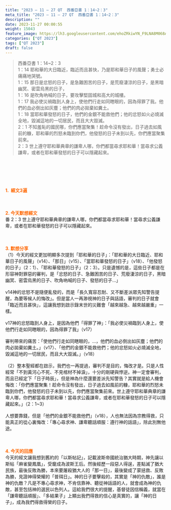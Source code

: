 ```yaml
---
title: "2023 – 11 – 27 QT  西番亞書 1：14~2：3"
meta_title: "2023 – 11 – 27 QT  西番亞書 1：14~2：3"
description: ""
date: 2023-11-27 00:00:55
weight: 15043
feature_image: https://lh3.googleusercontent.com/ehoZRkiwYN_F9LNA8M068AYxt73EavCZno-PD1cJRuf5BbSkQVUWr3gNEbt5kSs28Pb_Elg17kSrtf9ybWvojWoMV6I4tPM3vGRGDq6GkKkPdL2Gut4QAIw4-uykKUAtNiKgQKntvsU=w800
categories: ["QT 2023"]
tags: ["QT 2023"]
draft: false
---
```


<blockquote>西番亞書 1：14~2：3<br />
1：14 耶和華的大日臨近，臨近而且甚快，乃是耶和華日子的風聲；勇士必痛痛地哭號。<br />
1：15 那日是忿怒的日子，是急難困苦的日子，是荒廢淒涼的日子，是黑暗幽冥、密雲烏黑的日子，<br />
1：16 是吹角吶喊的日子，要攻擊堅固城和高大的城樓。<br />
1：17 我必使災禍臨到人身上，使他們行走如同瞎眼的，因為得罪了我。他們的血必倒出如灰塵；他們的肉必拋棄如糞土。<br />
1：18 當耶和華發怒的日子，他們的金銀不能救他們；他的忿怒如火必燒滅全地，毀滅這地的一切居民，而且大大毀滅。<br />
2：1 不知羞恥的國民哪，你們應當聚集！趁命令沒有發出，日子過去如風前的糠，耶和華的烈怒未臨到你們，他發怒的日子未到以先，你們應當聚集前來。<br />
2：3 世上遵守耶和華典章的謙卑人哪，你們都當尋求耶和華！當尋求公義謙卑，或者在耶和華發怒的日子可以隱藏起來。</blockquote><br />
&nbsp;<br />
<br />
&nbsp;<br />
<br />
<span style="color: #ff6600;"><strong>1.  經文3遍</strong></span><br />
<br />
&nbsp;<br />
<br />
<span style="color: #ff6600;"><strong>2. 今天默想經文<br />
</strong></span>番 2：3 世上遵守耶和華典章的謙卑人哪，你們都當尋求耶和華！當尋求公義謙卑，或者在耶和華發怒的日子可以隱藏起來。<br />
<br />
&nbsp;<br />
<br />
<strong><span style="color: #ff6600;">3. 默想分享<br />
</span></strong>（1）今天的經文更加明顯多次提到「耶和華的日子」：「耶和華的大日臨近、耶和華日子的風聲」（v14）、「那日」（v15）、「當耶和華發怒的日子」（v18）、「他發怒的日子」（2：1）、「耶和華發怒的日子」（2：3）。只是遺憾的是，這些日子都是在形容神對罪惡的審判，是「忿怒的日子、急難困苦的日子、荒廢淒涼的日子，黑暗幽冥、密雲烏黑的日子、吹角吶喊的日子、發怒的日子…」<br />
<br />
v14神的忿怒不是隨便亂發的，而是「長久寬容忍耐、又不斷差派眾先知警告提醒，為要等候人的悔改」。但是當人一再渺視神的日子與話語，審判的日子就會「臨近而且甚快」，這讓我想到啟示錄末世的災難會「越來越急、越來越嚴重」一樣。<br />
<br />
v17神的忿怒臨到人身上，是因為他們「得罪了神」：「我必使災禍臨到人身上，使他們行走如同瞎眼的，因為得罪了我」（v17）<br />
<br />
審判帶來的痛苦：「使他們行走如同瞎眼的，…，他們的血必倒出如灰塵；他們的肉必拋棄如糞土。」（v17）、「他們的金銀不能救他們；他的忿怒如火必燒滅全地，毀滅這地的一切居民，而且大大毀滅。」（v18）<br />
<br />
（2）整本聖經都在啟示，我們也一再提過，審判不是目的，悔改才是。只是人性經常「不到黃河心不死、不見棺材不掉淚」，十分的剛硬與悖逆。神一定會審判，而且已經定下「日子時辰」，但是神為什麼還要差派先知警告？其實就是給人機會悔改：「你們應當聚集！趁命令沒有發出，日子過去如風前的糠，耶和華的烈怒未臨到你們，他發怒的日子未到以先，你們應當聚集前來。世上遵守耶和華典章的謙卑人哪，你們都當尋求耶和華！當尋求公義謙卑，或者在耶和華發怒的日子可以隱藏起來。」（2：1~3）<br />
<br />
人想要靠錢，但是「他們的金銀不能救他們」（v18），人也無法因為宗教得救，只能真正的從心裏悔改：「專心尋求神、謙卑聽話順服：遵行神的話語」，除此別無他途。<br />
<br />
&nbsp;<br />
<br />
<strong style="font-size: inherit;"><span style="color: #ff6600;">4. 今天的回應<br />
</span></strong>今天的經文讓我想到舊約的「以斯帖記」，記載波斯帝國統治猶大時期，神先讓以斯帖「麻雀變鳳凰」，受竉成為波斯王后。然後經歷一段惡人得逞，差點滅了猶大民族，最後反敗為勝，本來要屠殺猶大人的「那一日」，最後變成了蒙拯救、反敗為勝，見證神得榮耀的「普珥日」。神的日子要擊殺的，其實是「神的仇敵」，誰是神的仇敵？凡是不專心尋求神，不肯信靠神、聽從神話語的人，就會成為神的仇敵，甚至包括神的選民以色列人。這給我們很大的提醒，基督徒因信稱義，就當在「謙卑聽話順服」、「多結果子」上顯出我們得救的信心是真實的，讓「神的日子」，成為我們得救得榮的日子。<br />
<br />
&nbsp;<br />
<br />
&nbsp;<br />
<br />
&nbsp;<br />
<br />
<strong style="font-size: inherit;"><span style="color: #ff6600;"> </span></strong><br />
<br />
<audio style="display: none;" controls="controls"></audio><br />
<br />
<audio style="display: none;" controls="controls"></audio><br />
<br />
<audio style="display: none;" controls="controls"></audio><br />
<br />
<audio style="display: none;" controls="controls"></audio><br />
<br />
<audio style="display: none;" controls="controls"></audio>
        